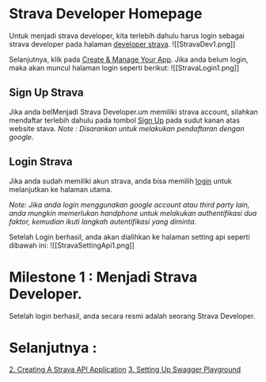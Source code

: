 # Strava Developer Homepage
Untuk menjadi strava developer, kita terlebih dahulu harus login sebagai strava developer pada halaman [developer strava](https://developers.strava.com/).
![[StravaDev1.png]]

Selanjutnya, klik pada [Create & Manage Your App](https://strava.com/settings/api).
Jika anda belum login, maka akan muncul halaman login seperti berikut:
![[StravaLogin1.png]]

## Sign Up Strava
Jika anda belMenjadi Strava Developer.um memiliki strava account, silahkan mendaftar terlebih dahulu pada tombol [Sign Up](https://www.strava.com/register/free?cta=sign-up&element=global-header&source=login) pada sudut kanan atas website stava.
*Note : Disarankan untuk melakukan pendaftaran dengan google.*

## Login Strava
Jika anda sudah memiliki akun strava, anda bisa memilih [login](https://www.strava.com/login) untuk melanjutkan ke halaman utama.

*Note: Jika anda login menggunakan google account atau third party lain, anda mungkin memerlukan handphone untuk melakukan authentifikasi dua faktor, kemudian ikuti langkah autentifikasi yang diminta.*

Setelah Login berhasil, anda akan dialihkan ke halaman setting api seperti dibawah ini:
![[StravaSettingApi1.png]]

# Milestone 1 : Menjadi Strava Developer.
Setelah login berhasil, anda secara resmi adalah seorang Strava Developer.

# Selanjutnya :
[2. Creating A Strava API Application](2.%20Creating%20A%20Strava%20API%20Application.md)
[3. Setting Up Swagger Playground](3.%20Setting%20Up%20Swagger%20Playground.md)
